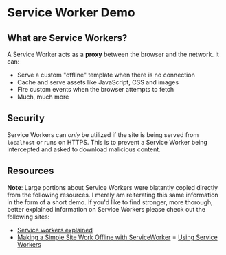 # Service Worker Demo

## What are Service Workers?
A Service Worker acts as a **proxy** between the browser and the network. It can:

- Serve a custom "offline" template when there is no connection
- Cache and serve assets like JavaScript, CSS and images
- Fire custom events when the browser attempts to fetch
- Much, much more

## Security
Service Workers can _only_ be utilized if the site is being served from `localhost` or runs on HTTPS. This is to prevent a Service Worker being intercepted and asked to download malicious content.

## Resources
**Note**: Large portions about Service Workers were blatantly copied directly from the following resources. I merely am reiterating this same information in the form of a short demo. If you'd like to find stronger, more thorough, better explained information on Service Workers please check out the following sites:

- [Service workers explained](https://github.com/slightlyoff/ServiceWorker/blob/master/explainer.md)
- [Making a Simple Site Work Offline with ServiceWorker](https://ponyfoo.com/articles/simple-offline-site-serviceworker)
= [Using Service Workers](https://developer.mozilla.org/en-US/docs/Web/API/Service_Worker_API/Using_Service_Workers#Updating_your_service_worker)
